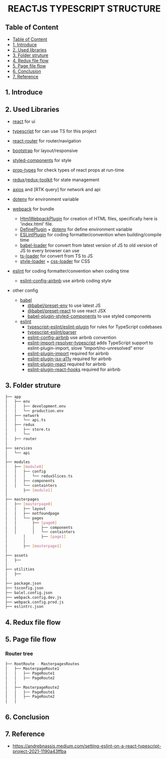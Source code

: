# <center>REACTJS TYPESCRIPT STRUCTURE</center>
## Table of Content
  - [Table of Content](#table-of-content)
  - [1. Introduce](#1-introduce)
  - [2. Used libraries](#2-libraries)
  - [3. Folder struture](#3-folder-struture)
  - [4. Redux file flow](#4-redux-file-flow)
  - [5. Page file flow](#5-page-file-flow)
  - [6. Conclusion](#6-conclusion)
  - [7. Reference](#7-reference)

## 1. Introduce

## 2. Used Libraries
- [react](link) for ui
- [typescript](link) for can use TS for this project
- [react-router](link) for router/navigation
- [bootstrap](link) for layout/responsive
- [styled-components](link) for style
- [prop-types](link) for check types of react props at run-time
- [redux](link)/[redux-toolkit](link) for state management
- [axios](link) and [RTK query] for network and api
- [dotenv](link) for environment variable
- [webpack](link) for bundle
	- [HtmlWebpackPlugin](link) for creation of HTML files, specifically here is 'index.html' file.
	- [DefinePlugin](link) + [dotenv](link) for define environment variable
	- [ESLintPlugin](link) for coding formatter/convention when building/compile time
	- [babel-loader](link) for convert from latest version of JS to old version of JS to every browser can use
	- [ts-loader](link) for convert from TS to JS
	- [style-loader](link) + [css-loader](link) for CSS
- [eslint](link) for coding formatter/convention when coding time
	- [eslint-config-airbnb](link) use airbnb coding style

- other config
  - [babel](link)
	- [@babel/preset-env](link) to use latest JS
	- [@babel/preset-react](link) to use react JSX
	- [babel-plugin-styled-components](link) to use styled components
  - [eslint](link)
	- [typescript-eslint/eslint-plugin](link) for rules for TypeScript codebases
	- [typescript-eslint/parser](link)
	- [eslint-config-airbnb](link) use airbnb convention
	- [eslint-import-resolver-typescript](link) adds TypeScript support to eslint-plugin-import, slove “import/no-unresolved” error
	- [eslint-plugin-import](link) required for airbnb
	- [eslint-plugin-jsx-a11y](link) required for airbnb
	- [eslint-plugin-react](link) required for airbnb
	- [eslint-plugin-react-hooks](link) required for airbnb

## 3. Folder struture
```bash
├── app
│	├── env
│	│	├── development.env
│	│	└── production.env
│	├── network
│	│	└── api.ts
│	├── redux
│	│	├── store.ts
│       └──
│	├── router
│	
├── services
│	└── api
│	
├── modules
│	├── [module0]
│	│	├── config
│	│	│	└── reduxSlices.ts
│	│	├── components
│	│	└── containters
│   	├── [module1]
│
├── masterpages
│	├── [masterpage0]
│	│	├── layout
│	│	├── notfoundpage
│	│	└── pages
│	│		├── [page0]
│	│		│	├── components
│	│		│	└── containters
│   	│       ├── [page1]
│   	│
│   	├── [masterpage1]
│
├── assets
│   ├──
│
├── utilities
│   ├──
│
├── package.json
├── tsconfig.json
├── balel.config.json
├── webpack.config.dev.js
├── webpack.config.prod.js
├── eslintrc.json
```

## 4. Redux file flow

## 5. Page file flow
### Router tree
```bash
├── RootRoute - MasterpagesRoutes
│   ├── MasterpageRoute1
│   │   ├── PageRoute1
│   │   ├── PageRoute2
│   │
│   ├── MasterpageRoute2
│   │   ├── PageRoute1
│   │   ├── PageRoute2
│   │
```


## 6. Conclusion

## 7. Reference
- https://andrebnassis.medium.com/setting-eslint-on-a-react-typescript-project-2021-1190a43ffba
